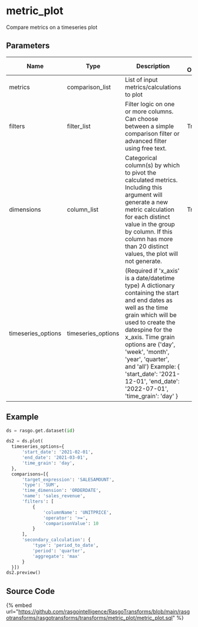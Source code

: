 

# metric_plot

Compare metrics on a timeseries plot

## Parameters

|        Name        |        Type        |                                                                                                                                                                           Description                                                                                                                                                                           | Is Optional |
| ------------------ | ------------------ | --------------------------------------------------------------------------------------------------------------------------------------------------------------------------------------------------------------------------------------------------------------------------------------------------------------------------------------------------------------- | ----------- |
| metrics            | comparison_list    | List of input metrics/calculations to plot                                                                                                                                                                                                                                                                                                                      |             |
| filters            | filter_list        | Filter logic on one or more columns. Can choose between a simple comparison filter or advanced filter using free text.                                                                                                                                                                                                                                          | True        |
| dimensions         | column_list        | Categorical column(s) by which to pivot the calculated metrics. Including this argument will generate a new metric calculation for each distinct value in the group by column. If this column has more than 20 distinct values, the plot will not generate.                                                                                                     | True        |
| timeseries_options | timeseries_options | (Required if 'x_axis' is a date/datetime type) A dictionary containing the start and end dates as well as the time grain which will be used to create the datespine for the x_axis. Time grain options are ('day', 'week', 'month', 'year', 'quarter', and 'all') Example: {   'start_date': '2021-12-01',   'end_date': '2022-07-01',   'time_grain': 'day' }  |             |


## Example

```python
ds = rasgo.get.dataset(id)

ds2 = ds.plot(
  timeseries_options={
      'start_date': '2021-02-01',
      'end_date': '2021-03-01',
      'time_grain': 'day',
  },
  comparisons=[{
      'target_expression': 'SALESAMOUNT',
      'type': 'SUM',
      'time_dimension': 'ORDERDATE',
      'name': 'sales_revenue',
      'filters': [
          {
              'columnName': 'UNITPRICE',
              'operator': '>=',
              'comparisonValue': 10
          }
      ],
      'secondary_calculation': {
          'type': 'period_to_date',
          'period': 'quarter',
          'aggregate': 'max'
      }
  }])
ds2.preview()
```

## Source Code

{% embed url="https://github.com/rasgointelligence/RasgoTransforms/blob/main/rasgotransforms/rasgotransforms/transforms/metric_plot/metric_plot.sql" %}

